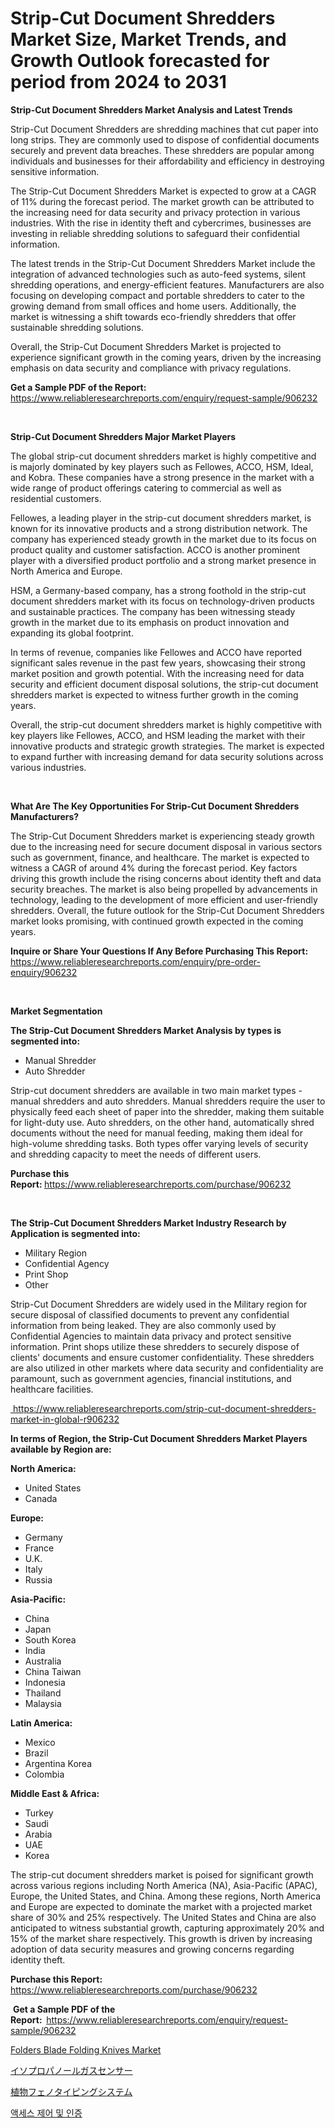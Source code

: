 <p><h1>Strip-Cut Document Shredders Market Size, Market Trends, and Growth Outlook forecasted for period from 2024 to 2031</h1></p><p><strong>Strip-Cut Document Shredders Market Analysis and Latest Trends</strong></p>
<p><p>Strip-Cut Document Shredders are shredding machines that cut paper into long strips. They are commonly used to dispose of confidential documents securely and prevent data breaches. These shredders are popular among individuals and businesses for their affordability and efficiency in destroying sensitive information.</p><p>The Strip-Cut Document Shredders Market is expected to grow at a CAGR of 11% during the forecast period. The market growth can be attributed to the increasing need for data security and privacy protection in various industries. With the rise in identity theft and cybercrimes, businesses are investing in reliable shredding solutions to safeguard their confidential information.</p><p>The latest trends in the Strip-Cut Document Shredders Market include the integration of advanced technologies such as auto-feed systems, silent shredding operations, and energy-efficient features. Manufacturers are also focusing on developing compact and portable shredders to cater to the growing demand from small offices and home users. Additionally, the market is witnessing a shift towards eco-friendly shredders that offer sustainable shredding solutions.</p><p>Overall, the Strip-Cut Document Shredders Market is projected to experience significant growth in the coming years, driven by the increasing emphasis on data security and compliance with privacy regulations.</p></p>
<p><strong>Get a Sample PDF of the Report:&nbsp;</strong> <a href="https://www.reliableresearchreports.com/enquiry/request-sample/906232">https://www.reliableresearchreports.com/enquiry/request-sample/906232</a></p>
<p>&nbsp;</p>
<p><strong>Strip-Cut Document Shredders Major Market Players</strong></p>
<p><p>The global strip-cut document shredders market is highly competitive and is majorly dominated by key players such as Fellowes, ACCO, HSM, Ideal, and Kobra. These companies have a strong presence in the market with a wide range of product offerings catering to commercial as well as residential customers.</p><p>Fellowes, a leading player in the strip-cut document shredders market, is known for its innovative products and a strong distribution network. The company has experienced steady growth in the market due to its focus on product quality and customer satisfaction. ACCO is another prominent player with a diversified product portfolio and a strong market presence in North America and Europe.</p><p>HSM, a Germany-based company, has a strong foothold in the strip-cut document shredders market with its focus on technology-driven products and sustainable practices. The company has been witnessing steady growth in the market due to its emphasis on product innovation and expanding its global footprint.</p><p>In terms of revenue, companies like Fellowes and ACCO have reported significant sales revenue in the past few years, showcasing their strong market position and growth potential. With the increasing need for data security and efficient document disposal solutions, the strip-cut document shredders market is expected to witness further growth in the coming years.</p><p>Overall, the strip-cut document shredders market is highly competitive with key players like Fellowes, ACCO, and HSM leading the market with their innovative products and strategic growth strategies. The market is expected to expand further with increasing demand for data security solutions across various industries.</p></p>
<p>&nbsp;</p>
<p><strong>What Are The Key Opportunities For Strip-Cut Document Shredders Manufacturers?</strong></p>
<p><p>The Strip-Cut Document Shredders market is experiencing steady growth due to the increasing need for secure document disposal in various sectors such as government, finance, and healthcare. The market is expected to witness a CAGR of around 4% during the forecast period. Key factors driving this growth include the rising concerns about identity theft and data security breaches. The market is also being propelled by advancements in technology, leading to the development of more efficient and user-friendly shredders. Overall, the future outlook for the Strip-Cut Document Shredders market looks promising, with continued growth expected in the coming years.</p></p>
<p><strong>Inquire or Share Your Questions If Any Before Purchasing This Report:</strong> <a href="https://www.reliableresearchreports.com/enquiry/pre-order-enquiry/906232">https://www.reliableresearchreports.com/enquiry/pre-order-enquiry/906232</a></p>
<p>&nbsp;</p>
<p><strong>Market Segmentation</strong></p>
<p><strong>The Strip-Cut Document Shredders Market Analysis by types is segmented into:</strong></p>
<p><ul><li>Manual Shredder</li><li>Auto Shredder</li></ul></p>
<p><p>Strip-cut document shredders are available in two main market types - manual shredders and auto shredders. Manual shredders require the user to physically feed each sheet of paper into the shredder, making them suitable for light-duty use. Auto shredders, on the other hand, automatically shred documents without the need for manual feeding, making them ideal for high-volume shredding tasks. Both types offer varying levels of security and shredding capacity to meet the needs of different users.</p></p>
<p><strong>Purchase this Report:&nbsp;</strong><a href="https://www.reliableresearchreports.com/purchase/906232">https://www.reliableresearchreports.com/purchase/906232</a></p>
<p>&nbsp;</p>
<p><strong>The Strip-Cut Document Shredders Market Industry Research by Application is segmented into:</strong></p>
<p><ul><li>Military Region</li><li>Confidential Agency</li><li>Print Shop</li><li>Other</li></ul></p>
<p><p>Strip-Cut Document Shredders are widely used in the Military region for secure disposal of classified documents to prevent any confidential information from being leaked. They are also commonly used by Confidential Agencies to maintain data privacy and protect sensitive information. Print shops utilize these shredders to securely dispose of clients' documents and ensure customer confidentiality. These shredders are also utilized in other markets where data security and confidentiality are paramount, such as government agencies, financial institutions, and healthcare facilities.</p></p>
<p><a href="https://www.reliableresearchreports.com/strip-cut-document-shredders-market-in-global-r906232">&nbsp;https://www.reliableresearchreports.com/strip-cut-document-shredders-market-in-global-r906232</a></p>
<p><strong>In terms of Region, the Strip-Cut Document Shredders Market Players available by Region are:</strong></p>
<p>
    <p> <strong> North America: </strong>
        <ul>
            <li>United States</li>
            <li>Canada</li>
        </ul>
        </p> 
    <p> <strong> Europe: </strong>
        <ul>
            <li>Germany</li>
            <li>France</li>
            <li>U.K.</li>
            <li>Italy</li>
            <li>Russia</li>
        </ul>
        </p> 
    <p> <strong> Asia-Pacific: </strong>
        <ul>
            <li>China</li>
            <li>Japan</li>
            <li>South Korea</li>
            <li>India</li>
            <li>Australia</li>
            <li>China Taiwan</li>
            <li>Indonesia</li>
            <li>Thailand</li>
            <li>Malaysia</li>
        </ul>
        </p> 
    <p> <strong> Latin America: </strong>
        <ul>
            <li>Mexico</li>
            <li>Brazil</li>
            <li>Argentina Korea</li>
            <li>Colombia</li>
        </ul>
        </p> 
    <p> <strong> Middle East & Africa: </strong>
        <ul>
            <li>Turkey</li>
            <li>Saudi</li>
            <li>Arabia</li>
            <li>UAE</li>
            <li>Korea</li>
        </ul>
    </p>
    </p>
<p><p>The strip-cut document shredders market is poised for significant growth across various regions including North America (NA), Asia-Pacific (APAC), Europe, the United States, and China. Among these regions, North America and Europe are expected to dominate the market with a projected market share of 30% and 25% respectively. The United States and China are also anticipated to witness substantial growth, capturing approximately 20% and 15% of the market share respectively. This growth is driven by increasing adoption of data security measures and growing concerns regarding identity theft.</p></p>
<p><strong>Purchase this Report: </strong><a href="https://www.reliableresearchreports.com/purchase/906232">https://www.reliableresearchreports.com/purchase/906232</a></p>
<p>&nbsp;<strong>Get a Sample PDF of the Report:&nbsp;&nbsp;</strong><a href="https://www.reliableresearchreports.com/enquiry/request-sample/906232">https://www.reliableresearchreports.com/enquiry/request-sample/906232</a></p>
<p><strong></strong></p>
<p><p><a href="https://github.com/HenrietteMills1/Market-Research-Report-List-1/blob/main/folders-blade-folding-knives-market.md">Folders Blade Folding Knives Market</a></p><p><a href="https://medium.com/@attyourniture/%E3%82%A4%E3%82%BD%E3%83%97%E3%83%AD%E3%83%91%E3%83%8E%E3%83%BC%E3%83%AB%E3%82%AC%E3%82%B9%E3%82%BB%E3%83%B3%E3%82%B5%E3%83%BC%E5%B8%82%E5%A0%B4%E3%81%AE%E3%82%B5%E3%82%A4%E3%82%BA%E3%81%A8%E5%B8%82%E5%A0%B4%E5%8B%95%E5%90%91-%E5%AE%8C%E5%85%A8%E3%81%AA%E6%A5%AD%E7%95%8C%E6%A6%82%E8%A6%81-2024%E5%B9%B4%E3%81%8B%E3%82%892031%E5%B9%B4-1f2b1717e387">イソプロパノールガスセンサー</a></p><p><a href="https://github.com/zjkmgcs938405/Market-Research-Report-List-2/blob/main/505521384094.md">植物フェノタイピングシステム</a></p><p><a href="https://medium.com/@jesseperry626/%EC%95%A1%EC%84%B8%EC%8A%A4-%EC%A0%9C%EC%96%B4-%EB%B0%8F-%EC%9D%B8%EC%A6%9D-%EC%8B%9C%EC%9E%A5-%EC%8B%9C%EC%9E%A5-cagr-%EC%8B%9C%EC%9E%A5-%ED%8A%B8%EB%A0%8C%EB%93%9C-%EB%B0%8F-%EC%84%B1%EC%9E%A5-%EC%A0%84%EB%9E%B5%EC%97%90-%EB%8C%80%ED%95%9C-%ED%86%B5%EC%B0%B0%EB%A0%A5-10f50b08e0a4">액세스 제어 및 인증</a></p></p>